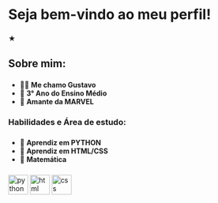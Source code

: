 <h1 align="left">Seja bem-vindo ao meu perfil!</h1>

###

<p align="left">★</p>

###

<h2 align="left">Sobre mim:</h2>

###

<ul>
  <li>🕵️‍♂️ <strong>Me chamo Gustavo</strong></li>
  <li>📖 <strong>3° Ano do Ensino Médio</strong></li>
  <li>🎥 <strong>Amante da MARVEL</strong></li>
</ul>

###

<h3 align="left">Habilidades e Área de estudo:</h3>

###

<ul>
  <li>🐍 <strong>Aprendiz em PYTHON</strong></li>
  <li>💽 <strong>Aprendiz em HTML/CSS</strong></li>
  <li>📐 <strong>Matemática</strong></li>
</ul>

###

<div align="left" style="display: inline-block;">
  <img src="https://cdn.jsdelivr.net/gh/devicons/devicon/icons/python/python-original.svg" height="40" alt="python logo" />
  <img src="https://upload.wikimedia.org/wikipedia/commons/6/61/HTML5_logo_and_wordmark.svg" height="40" alt="html logo" />
  <img src="https://upload.wikimedia.org/wikipedia/commons/d/d5/CSS3_logo_and_wordmark.svg" height="40" alt="css logo" />
</div>
